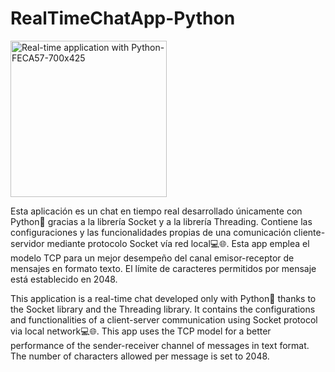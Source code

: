 # RealTimeChatApp-Python

<img width="250" alt=" Real-time application with Python-FECA57-700x425" src="https://github.com/user-attachments/assets/21aea213-13a7-4ef3-879a-6674b4f13112">


Esta aplicación es un chat en tiempo real desarrollado únicamente con Python🐍 gracias a la librería Socket y a la librería Threading. Contiene las configuraciones y las funcionalidades propias de una comunicación cliente-servidor mediante protocolo Socket vía red local💻🌐. Esta app emplea el modelo TCP para un mejor desempeño del canal emisor-receptor de mensajes en formato texto. El límite de caracteres permitidos por mensaje está establecido en 2048.


This application is a real-time chat developed only with Python🐍 thanks to the Socket library and the Threading library. It contains the configurations and functionalities of a client-server communication using Socket protocol via local network💻🌐. This app uses the TCP model for a better performance of the sender-receiver channel of messages in text format. The number of characters allowed per message is set to 2048.

